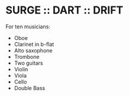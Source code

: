# SURGE :: DART :: DRIFT

For ten musicians:
* Oboe
* Clarinet in b-flat
* Alto saxophone
* Trombone
* Two guitars
* Violin
* Viola
* Cello
* Double Bass
